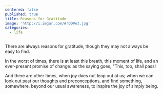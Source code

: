 ```yaml
---
centered: false
published: true
title: Reasons for Gratitude
image: 'http://i.imgur.com/ArDDVe3.jpg'
categories:
  - life
---
```

There are always reasons
for gratitude,
though they may not always 
be easy to find.

In the worst of times,
there is at least this breath,
this moment of life,
and an ever-present promise 
of change:
as the saying goes,
"This, too, shall pass!

And there are other times,
when joy does not leap out at us;
when we can look out
past our thoughts 
and preconceptions,
and find something, 
somewhere, 
beyond our usual awareness,
to inspire the joy
of simply being. 
